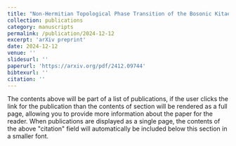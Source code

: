 ```yaml
---
title: "Non-Hermitian Topological Phase Transition of the Bosonic Kitaev Chain"
collection: publications
category: manuscripts
permalink: /publication/2024-12-12
excerpt: 'arXiv preprint'
date: 2024-12-12
venue: ''
slidesurl: ''
paperurl: 'https://arxiv.org/pdf/2412.09744'
bibtexurl: ''
citation: ''
---
```

The contents above will be part of a list of publications, if the user clicks the link for the publication than the contents of section will be rendered as a full page, allowing you to provide more information about the paper for the reader. When publications are displayed as a single page, the contents of the above "citation" field will automatically be included below this section in a smaller font.
